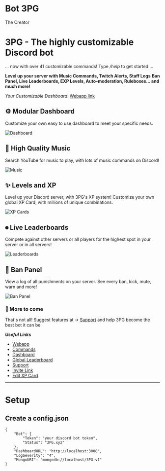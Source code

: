 # Bot 3PG
The Creator

# 3PG - The highly customizable Discord bot

... now with over 41 customizable commands!
Type */help* to get started ...

**Level up your server with Music Commands, Twitch Alerts, Staff Logs**
**Ban Panel, Live Leaderboards, EXP Levels, Auto-moderation, Ruleboxes… and much more!**

*Your Customizable Dashboard*: [Webapp link](https://3pg.xyz)

## ⚙ Modular Dashboard

Customize your own easy to use dashboard to meet your specific needs.

![Dashboard](https://3pg.xyz/img/dashboard.png "Dashboard")

## 🎵 High Quality Music

Search YouTube for music to play, with lots of music commands on Discord!

![Music](https://3pg.xyz/img/music.gif "Music")

## ✨ Levels and XP

Level up your Discord server, with 3PG's XP system! Customize your own global XP Card, with millions of unique combinations.

![XP Cards](https://3pg.xyz/img/xpCards.gif "XP Cards")

## ⏺ Live Leaderboards

Compete against other servers or all players for the highest spot in your server or in all servers!

![Leaderboards](https://3pg.xyz/img/leaderboard.gif "Leaderboards")

## 🔨 Ban Panel

View a log of all punishments on your server. See every ban, kick, mute, warn and more!

![Ban Panel](https://3pg.xyz/img/banPanel.png "Ban Panel")

### 🤖 More to come

That's not all! Suggest features at -> [Support](https://3pg.xyz) and help 3PG become the best bot it can be

***Useful Links***

- [Webapp](https://3pg.xyz)
- [Commands](https://3pg.xyz/commands)
- [Dashboard](https://3pg.xyz/dashboard)
- [Global Leaderboard](https://3pg.xyz/leaderboard)
- [Support](https://3pg.xyz/support)
- [Invite Link](https://3pg.xyz/invite)
- [Edit XP Card](https://3pg.xyz/profile)

---

# Setup

## Create a config.json
```
{
    "Bot": {
        "Token": "your discord bot token",
        "Status": "3PG.xyz"
    },
    "DashboardURL": "http://localhost:3000",
    "LogSeverity": "4",
    "MongoURI": "mongodb://localhost/3PG-v1"
}
```